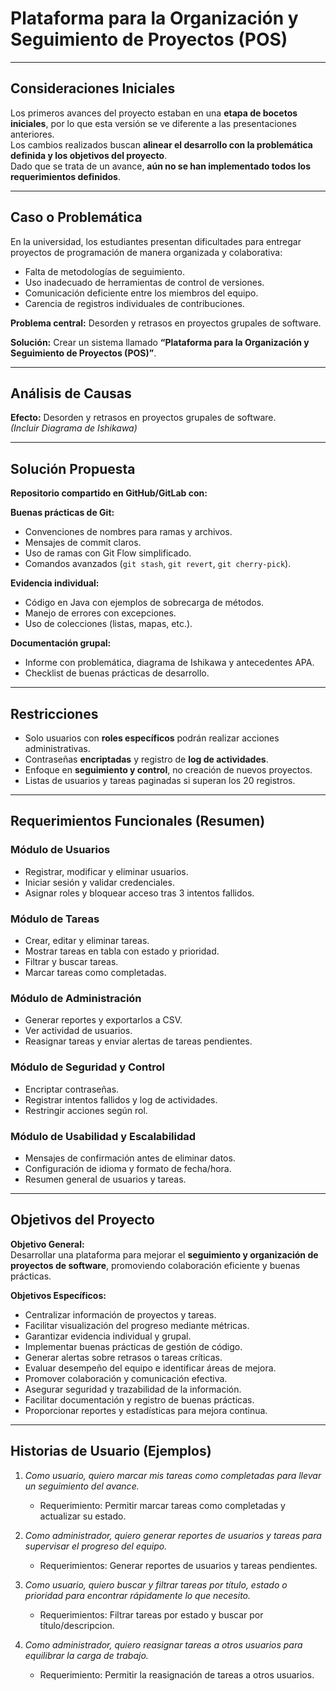 # Plataforma para la Organización y Seguimiento de Proyectos (POS)

---

## Consideraciones Iniciales
Los primeros avances del proyecto estaban en una **etapa de bocetos iniciales**, por lo que esta versión se ve diferente a las presentaciones anteriores.  
Los cambios realizados buscan **alinear el desarrollo con la problemática definida y los objetivos del proyecto**.  
Dado que se trata de un avance, **aún no se han implementado todos los requerimientos definidos**.

---

## Caso o Problemática
En la universidad, los estudiantes presentan dificultades para entregar proyectos de programación de manera organizada y colaborativa:

- Falta de metodologías de seguimiento.  
- Uso inadecuado de herramientas de control de versiones.  
- Comunicación deficiente entre los miembros del equipo.  
- Carencia de registros individuales de contribuciones.  

**Problema central:** Desorden y retrasos en proyectos grupales de software.  

**Solución:** Crear un sistema llamado **“Plataforma para la Organización y Seguimiento de Proyectos (POS)”**.

---

## Análisis de Causas
**Efecto:** Desorden y retrasos en proyectos grupales de software.  
*(Incluir Diagrama de Ishikawa)*

---

## Solución Propuesta
**Repositorio compartido en GitHub/GitLab con:**

**Buenas prácticas de Git:**
- Convenciones de nombres para ramas y archivos.  
- Mensajes de commit claros.  
- Uso de ramas con Git Flow simplificado.  
- Comandos avanzados (`git stash`, `git revert`, `git cherry-pick`).  

**Evidencia individual:**
- Código en Java con ejemplos de sobrecarga de métodos.  
- Manejo de errores con excepciones.  
- Uso de colecciones (listas, mapas, etc.).  

**Documentación grupal:**
- Informe con problemática, diagrama de Ishikawa y antecedentes APA.  
- Checklist de buenas prácticas de desarrollo.

---

## Restricciones
- Solo usuarios con **roles específicos** podrán realizar acciones administrativas.  
- Contraseñas **encriptadas** y registro de **log de actividades**.  
- Enfoque en **seguimiento y control**, no creación de nuevos proyectos.  
- Listas de usuarios y tareas paginadas si superan los 20 registros.  

---

## Requerimientos Funcionales (Resumen)
### Módulo de Usuarios
- Registrar, modificar y eliminar usuarios.  
- Iniciar sesión y validar credenciales.  
- Asignar roles y bloquear acceso tras 3 intentos fallidos.  

### Módulo de Tareas
- Crear, editar y eliminar tareas.  
- Mostrar tareas en tabla con estado y prioridad.  
- Filtrar y buscar tareas.  
- Marcar tareas como completadas.  

### Módulo de Administración
- Generar reportes y exportarlos a CSV.  
- Ver actividad de usuarios.  
- Reasignar tareas y enviar alertas de tareas pendientes.  

### Módulo de Seguridad y Control
- Encriptar contraseñas.  
- Registrar intentos fallidos y log de actividades.  
- Restringir acciones según rol.  

### Módulo de Usabilidad y Escalabilidad
- Mensajes de confirmación antes de eliminar datos.  
- Configuración de idioma y formato de fecha/hora.  
- Resumen general de usuarios y tareas.

---

## Objetivos del Proyecto
**Objetivo General:**  
Desarrollar una plataforma para mejorar el **seguimiento y organización de proyectos de software**, promoviendo colaboración eficiente y buenas prácticas.  

**Objetivos Específicos:**
- Centralizar información de proyectos y tareas.  
- Facilitar visualización del progreso mediante métricas.  
- Garantizar evidencia individual y grupal.  
- Implementar buenas prácticas de gestión de código.  
- Generar alertas sobre retrasos o tareas críticas.  
- Evaluar desempeño del equipo e identificar áreas de mejora.  
- Promover colaboración y comunicación efectiva.  
- Asegurar seguridad y trazabilidad de la información.  
- Facilitar documentación y registro de buenas prácticas.  
- Proporcionar reportes y estadísticas para mejora continua.

---

## Historias de Usuario (Ejemplos)
1. *Como usuario, quiero marcar mis tareas como completadas para llevar un seguimiento del avance.*  
   - Requerimiento: Permitir marcar tareas como completadas y actualizar su estado.  

2. *Como administrador, quiero generar reportes de usuarios y tareas para supervisar el progreso del equipo.*  
   - Requerimientos: Generar reportes de usuarios y tareas pendientes.  

3. *Como usuario, quiero buscar y filtrar tareas por título, estado o prioridad para encontrar rápidamente lo que necesito.*  
   - Requerimientos: Filtrar tareas por estado y buscar por título/descripcion.  

4. *Como administrador, quiero reasignar tareas a otros usuarios para equilibrar la carga de trabajo.*  
   - Requerimiento: Permitir la reasignación de tareas a otros usuarios.  
